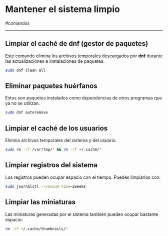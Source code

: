# Mantener el sistema limpio
#comandos 

---
## Limpiar el caché de dnf (gestor de paquetes)

Este comando elimina los archivos temporales descargados por **dnf** durante las actualizaciones e instalaciones de paquetes.
```bash
sudo dnf clean all
```
## Eliminar paquetes huérfanos

Estos son paquetes instalados como dependencias de otros programas que ya no se utilizan.
```bash
sudo dnf autoremove
```
## Limpiar el caché de los usuarios

Elimina archivos temporales del sistema y del usuario.
```bash
sudo rm -rf /var/tmp/* && rm -rf ~/.cache/*
```
## Limpiar registros del sistema

Los registros pueden ocupar espacio con el tiempo. Puedes limpiarlos con:
```bash
sudo journalctl --vacuum-time=2weeks
```
## Limpiar las miniaturas

Las miniaturas generadas por el sistema también pueden ocupar bastante espacio:
```bash
rm -rf ~/.cache/thumbnails/*
```